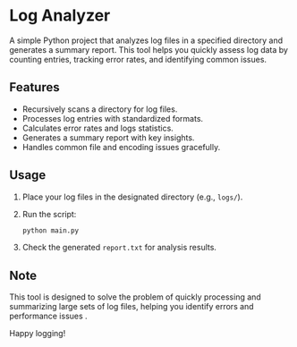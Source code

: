 # Log Analyzer

A simple Python project that analyzes log files in a specified directory and generates a summary report. This tool helps you quickly assess log data by counting entries, tracking error rates, and identifying common issues.

## Features

- Recursively scans a directory for log files.
- Processes log entries with standardized formats.
- Calculates error rates and logs statistics.
- Generates a summary report with key insights.
- Handles common file and encoding issues gracefully.

## Usage

1. Place your log files in the designated directory (e.g., `logs/`).
2. Run the script:

   ```bash
   python main.py
   ```

3. Check the generated `report.txt` for analysis results.


## Note

This tool is designed to solve the problem of quickly processing and summarizing large sets of log files, helping you identify errors and performance issues .

Happy logging!